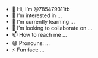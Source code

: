 - 👋 Hi, I’m @785479311tb
- 👀 I’m interested in ...
- 🌱 I’m currently learning ...
- 💞️ I’m looking to collaborate on ...
- 📫 How to reach me ...
- 😄 Pronouns: ...
- ⚡ Fun fact: ...

<!---
785479311tb/785479311tb is a ✨ special ✨ repository because its `README.md` (this file) appears on your GitHub profile.
You can click the Preview link to take a look at your changes.
--->
